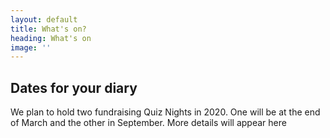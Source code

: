 ```yaml
---
layout: default
title: What's on?
heading: What's on
image: ''
---
```

## Dates for your diary

We plan to hold two fundraising Quiz Nights in 2020.  One will be at the end of March and the other in September.  More details will appear here
